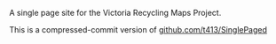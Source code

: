 A single page site for the Victoria Recycling Maps Project.

This is a compressed-commit version of
[github.com/t413/SinglePaged](https://github.com/t413/SinglePaged)

